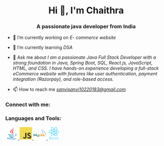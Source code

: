 <h1 align="center">Hi 👋, I'm Chaithra</h1>
<h3 align="center">A passionate java developer from India</h3>

- 🔭 I’m currently working on *E- commerce website*

- 🌱 I’m currently learning *DSA*

- 💬 Ask me about *I am a passionate Java Full Stack Developer with a strong foundation in Java, Spring Boot, SQL, React.js, JavaScript, HTML, and CSS. I have hands-on experience developing a full-stack eCommerce website with features like user authentication, payment integration (Razorpay), and role-based access.*

- 📫 How to reach me *sanvisanvi10220183@gmail.com*

<h3 align="left">Connect with me:</h3>
<p align="left">
</p>

<h3 align="left">Languages and Tools:</h3>
<p align="left"> <a href="https://www.java.com" target="_blank" rel="noreferrer"> <img src="https://raw.githubusercontent.com/devicons/devicon/master/icons/java/java-original.svg" alt="java" width="40" height="40"/> </a> <a href="https://developer.mozilla.org/en-US/docs/Web/JavaScript" target="_blank" rel="noreferrer"> <img src="https://raw.githubusercontent.com/devicons/devicon/master/icons/javascript/javascript-original.svg" alt="javascript" width="40" height="40"/> </a> <a href="https://www.mysql.com/" target="_blank" rel="noreferrer"> <img src="https://raw.githubusercontent.com/devicons/devicon/master/icons/mysql/mysql-original-wordmark.svg" alt="mysql" width="40" height="40"/> </a> <a href="https://reactjs.org/" target="_blank" rel="noreferrer"> <img src="https://raw.githubusercontent.com/devicons/devicon/master/icons/react/react-original-wordmark.svg" alt="react" width="40" height="40"/> </a> </p>
